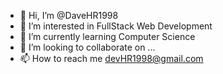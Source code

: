 - 👋 Hi, I’m @DaveHR1998
- 👀 I’m interested in FullStack Web Development
- 🌱 I’m currently learning Computer Science
- 💞️ I’m looking to collaborate on ...
- 📫 How to reach me devHR1998@gmail.com 

<!---
DaveHR1998/DaveHR1998 is a ✨ special ✨ repository because its `README.md` (this file) appears on your GitHub profile.
You can click the Preview link to take a look at your changes.
--->
